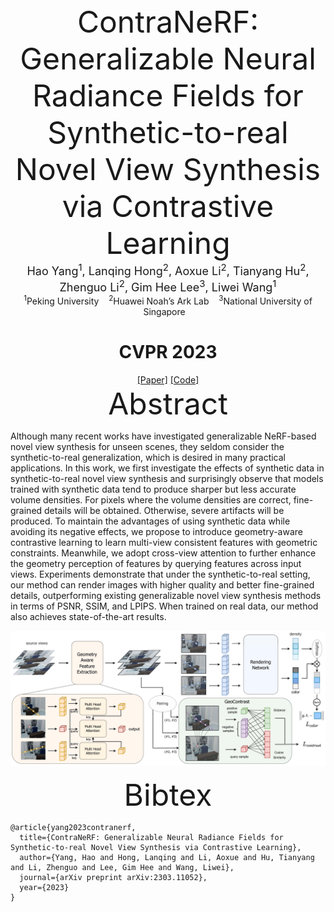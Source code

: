 <div align='center' ><font size='70'>ContraNeRF: Generalizable Neural Radiance Fields for Synthetic-to-real Novel View Synthesis via Contrastive Learning</font></div>

<div align='center' ><font size='4'>Hao Yang<sup>1</sup>, Lanqing Hong<sup>2</sup>, Aoxue Li<sup>2</sup>, Tianyang Hu<sup>2</sup>, Zhenguo Li<sup>2</sup>, Gim Hee Lee<sup>3</sup>, Liwei Wang<sup>1</sup> </font></div>

<div  align='center' class="is-size-5 publication-authors">
  <span class="author-block"><sup>1</sup>Peking University &nbsp;&nbsp;</span>
  <span class="author-block"><sup>2</sup>Huawei Noah’s Ark Lab &nbsp;&nbsp;</span>
  <span class="author-block"><sup>3</sup>National University of Singapore &nbsp;&nbsp;</span>
</div>

<h1 align='center' style="font-size:28px;font-weight:bold">CVPR 2023</h1>

<div align='center'><a href="https://arxiv.org/abs/2303.11052">[Paper]</a>    <a href="https://github.com/ContraNeRF/ContraNeRF">[Code]</a></div>

<center ><font size='7'>Abstract</font></center>

Although many recent works have investigated generalizable NeRF-based novel view synthesis for unseen scenes, they seldom consider the synthetic-to-real generalization, which is desired in many practical applications. In this work, we first investigate the effects of synthetic data in synthetic-to-real novel view synthesis and surprisingly observe that models trained with synthetic data tend to produce sharper but less accurate volume densities. For pixels where the volume densities are correct, fine-grained details will be obtained. Otherwise, severe artifacts will be produced. To maintain the advantages of using synthetic data while avoiding its negative effects, we propose to introduce geometry-aware contrastive learning to learn multi-view consistent features with geometric constraints. Meanwhile, we adopt cross-view attention to further enhance the geometry perception of features by querying features across input views. Experiments demonstrate that under the synthetic-to-real setting, our method can render images with higher quality and better fine-grained details, outperforming existing generalizable novel view synthesis methods in terms of PSNR, SSIM, and LPIPS. When trained on real data, our method also achieves state-of-the-art results.

![pipeline](figs/pipeline.jpg)



<center ><font size='7'>Bibtex</font></center>

```
@article{yang2023contranerf,
  title={ContraNeRF: Generalizable Neural Radiance Fields for Synthetic-to-real Novel View Synthesis via Contrastive Learning},
  author={Yang, Hao and Hong, Lanqing and Li, Aoxue and Hu, Tianyang and Li, Zhenguo and Lee, Gim Hee and Wang, Liwei},
  journal={arXiv preprint arXiv:2303.11052},
  year={2023}
}
```
